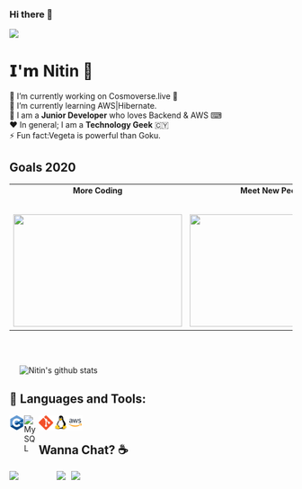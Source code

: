 ### Hi there 👋

<!--
**ng29/ng29** is a ✨ _special_ ✨ repository because its `README.md` (this file) appears on your GitHub profile.

Here are some ideas to get you started:

- 🔭 I’m currently working on Cosmoverse.live
- 🌱 I’m currently learning AWS along with Hibernate.
- 👯 I’m looking to collaborate on ...
- 🤔 I’m looking for help with ...
- 💬 Ask me about ...
- 😄 Pronouns: ...
-->


<p>
  <img src="https://media.giphy.com/media/bcKmIWkUMCjVm/giphy.gif" width="200px"></p>

  # 𝗜'𝗺 Nitin 🦄

🔭 I’m currently working on Cosmoverse.live 🚀 <br>
🌱 I’m currently learning AWS|Hibernate. <br>
🚀 I am a **Junior Developer** who loves Backend & AWS ⌨ <br>
❤ In general; I am a **Technology Geek**  🇨🇾 <br>
⚡ Fun fact:Vegeta is powerful than Goku.<br>


## Goals 2020

<table>
  <tbody>
    <tr valign="top">
      <td width="20%" align="center">
        <span><strong>More Coding</strong></span><br><br><br>
        <img height="200px" src="https://media.giphy.com/media/fAnzw6YK33jMwzp5wp/giphy.gif" width="300px">
      </td>
      <td width="20%" align="center">
        <span><strong>Meet New People</strong></span><br><br><br>
        <img height="200px" src="https://media.giphy.com/media/3o7abBphHJngINCHio/giphy.gif" width="300px">
      </td>
      <td width="20%" align="center">
        <span><strong>Watching Anime</strong></span><br><br><br>
        <img height="200px" src="https://media2.giphy.com/media/8H38N3BvDUzkc/giphy.gif?cid=ecf05e47dohg9yexygcvs7ztofx1sdhqxlzjyu485nf5fncj&rid=giphy.gif" width="300px">
      </td>
      </tbody>
</table>

<br>
<br>

 &emsp;
![Nitin's github stats](https://github-readme-stats.vercel.app/api?username=ng29&theme=vue&show_icons=true) <br>

## 🚀 Languages and Tools:

<img align="left" alt="CPP" width="26px" src="https://raw.githubusercontent.com/github/explore/80688e429a7d4ef2fca1e82350fe8e3517d3494d/topics/cpp/cpp.png" />
<img align="left" alt="MySQL" width="26px" src="https://www.mysql.com/common/logos/logo-mysql-170x115.png" />
<img align="left" alt="Git" width="26px" src="https://raw.githubusercontent.com/devicons/devicon/master/icons/git/git-original.svg"/>
<img align="left" alt="Linux" width="26px" src="https://raw.githubusercontent.com/devicons/devicon/master/icons/linux/linux-original.svg" />
<img align="left" alt="AWS" width="26px" src="https://raw.githubusercontent.com/github/explore/80688e429a7d4ef2fca1e82350fe8e3517d3494d/topics/aws/aws.png" />
<br>

## Wanna Chat? ☕

  <a href="https://www.linkedin.com/in/ng2906/">
    <img align="left" width="84px" src="https://cdn.svgporn.com/logos/linkedin.svg" />
  </a>
  <a href="https://twitter.com/n_g_29">
    <img align="left" width="26px" src="https://cdn.svgporn.com/logos/twitter.svg" />
  </a>
  <a href="mailto:nitingupta2906@gmail.com">
    <img align="left" width="26px" src="https://cdn.svgporn.com/logos/google-gmail.svg" />
  </a>


